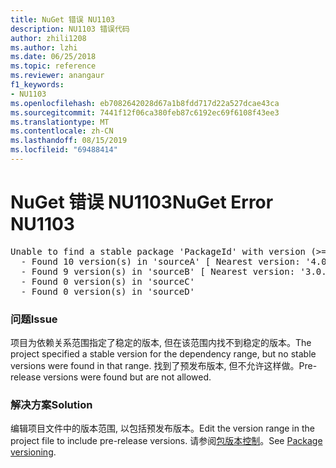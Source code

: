 ```yaml
---
title: NuGet 错误 NU1103
description: NU1103 错误代码
author: zhili1208
ms.author: lzhi
ms.date: 06/25/2018
ms.topic: reference
ms.reviewer: anangaur
f1_keywords:
- NU1103
ms.openlocfilehash: eb7082642028d67a1b8fdd717d22a527dcae43ca
ms.sourcegitcommit: 7441f12f06ca380feb87c6192ec69f6108f43ee3
ms.translationtype: MT
ms.contentlocale: zh-CN
ms.lasthandoff: 08/15/2019
ms.locfileid: "69488414"
---
```

# <a name="nuget-error-nu1103"></a><span data-ttu-id="d7c04-103">NuGet 错误 NU1103</span><span class="sxs-lookup"><span data-stu-id="d7c04-103">NuGet Error NU1103</span></span>

<pre>Unable to find a stable package 'PackageId' with version (>= 3.0.0)<br/>  - Found 10 version(s) in 'sourceA' [ Nearest version: '4.0.0-rc-2129' ]<br/>  - Found 9 version(s) in 'sourceB' [ Nearest version: '3.0.0-beta-00032' ]<br/>  - Found 0 version(s) in 'sourceC'<br/>  - Found 0 version(s) in 'sourceD'</pre>

### <a name="issue"></a><span data-ttu-id="d7c04-104">问题</span><span class="sxs-lookup"><span data-stu-id="d7c04-104">Issue</span></span>
<span data-ttu-id="d7c04-105">项目为依赖关系范围指定了稳定的版本, 但在该范围内找不到稳定的版本。</span><span class="sxs-lookup"><span data-stu-id="d7c04-105">The project specified a stable version for the dependency range, but no stable versions were found in that range.</span></span> <span data-ttu-id="d7c04-106">找到了预发布版本, 但不允许这样做。</span><span class="sxs-lookup"><span data-stu-id="d7c04-106">Pre-release versions were found but are not allowed.</span></span>

### <a name="solution"></a><span data-ttu-id="d7c04-107">解决方案</span><span class="sxs-lookup"><span data-stu-id="d7c04-107">Solution</span></span>
<span data-ttu-id="d7c04-108">编辑项目文件中的版本范围, 以包括预发布版本。</span><span class="sxs-lookup"><span data-stu-id="d7c04-108">Edit the version range in the project file to include pre-release versions.</span></span> <span data-ttu-id="d7c04-109">请参阅[包版本控制](../../concepts/package-versioning.md)。</span><span class="sxs-lookup"><span data-stu-id="d7c04-109">See [Package versioning](../../concepts/package-versioning.md).</span></span>